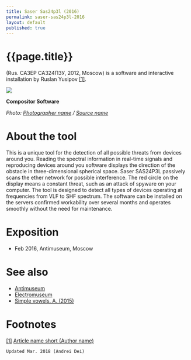 ```yaml
---
title: Saser Sas24p3l (2016)
permalink: saser-sas24p3l-2016
layout: default
published: true
---
```


# {{page.title}}

(Rus. САЗЕР САЗ24П3У, 2012, Moscow) is a software and interactive installation by Ruslan Yusipov <span id="a1">[\[1\]](#f1)</span>.

![](https://i1.sndcdn.com/avatars-000297653475-mpus7z-t500x500.jpg)

**Compositor Software**

*Photo: [Photographer name](/photographer-name-page) / [Source name](/source-name-page)*

# About the tool

This is a unique tool for the detection of all possible threats from devices around you. Reading the spectral information in real-time signals and reproducing devices around you software displays the direction of the obstacle in three-dimensional spherical space. Saser SAS24P3L passively scans the ether network for possible interference. The red circle on the display means a constant threat, such as an attack of spyware on your computer. The tool is designed to detect all types of devices operating at frequencies from VLF to SHF spectrum. The software can be installed on the servers confirmed workability over several months and operates smoothly without the need for maintenance.

# Exposition

+ Feb 2016, Antimuseum, Moscow

# See also

+ [Antimuseum](page-template)
+ [Electromuseum](page-template)
+ [Simple vowels. A. (2015)](page-template)

# Footnotes

[[1]](#a1) <span id="f1"></span> [Article name short (Author name)](http://example.net/article)


`Updated Mar. 2018 (Andrei Dei)`

